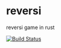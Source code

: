 # reversi
reversi game in rust


[![Build Status](https://dev.azure.com/svl1/svl1/_apis/build/status/Nekrolm.reversi?branchName=master)](https://dev.azure.com/svl1/svl1/_build/latest?definitionId=1&branchName=master)
